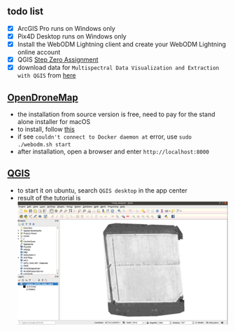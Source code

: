 ## todo list

- [x] ArcGIS Pro runs on Windows only
- [x] Pix4D Desktop runs on Windows only
- [x] Install the WebODM Lightning client and create your WebODM Lightning online account
- [x] QGIS [Step Zero Assignment](https://github.com/dronecamp/exercises/blob/master/qgis_step_zero.md)
- [x] download data for `Multispectral Data Visualization and Extraction with QGIS` from [here](https://dronecamp.github.io/2020/2020-06-24.html#multispectral-data-visualization-and-extraction-with-qgis)

## [OpenDroneMap](https://www.opendronemap.org/docs/)

- the installation from source version is free, need to pay for the stand alone installer for macOS  
- to install, follow [this](https://docs.opendronemap.org/installation.html#linux)
- if see `couldn't connect to Docker daemon at` error, use `sudo ./webodm.sh start`
- after installation, open a browser and enter `http://localhost:8000`

## [QGIS](https://qgis.org/en/site/forusers/alldownloads.html)

- to start it on ubuntu, search `QGIS desktop` in the app center
- result of the tutorial is
![](assets/5ad3a3cb.png)
